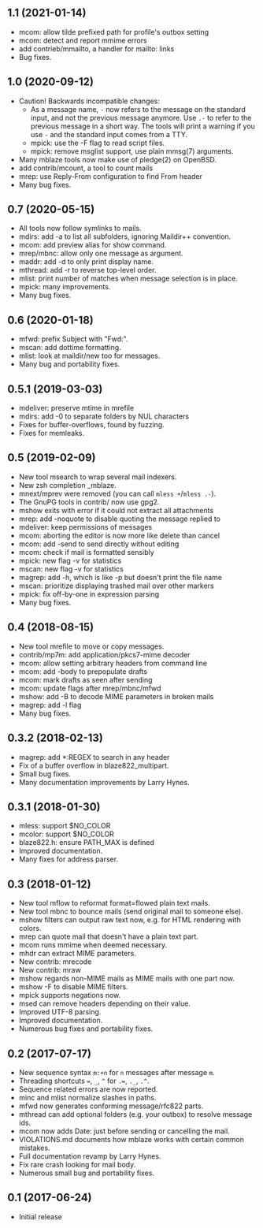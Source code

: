 ## 1.1 (2021-01-14)

* mcom: allow tilde prefixed path for profile's outbox setting
* mcom: detect and report mmime errors
* add contrieb/mmailto, a handler for mailto: links
* Bug fixes.

## 1.0 (2020-09-12)

* Caution! Backwards incompatible changes:
  * As a message name, `-` now refers to the message on the standard input,
    and not the previous message anymore.  Use `.-` to refer to the previous
    message in a short way.
    The tools will print a warning if you use `-` and the standard input
    comes from a TTY.
  * mpick: use the -F flag to read script files.
  * mpick: remove msglist support, use plain mmsg(7) arguments.
* Many mblaze tools now make use of pledge(2) on OpenBSD.
* add contrib/mcount, a tool to count mails
* mrep: use Reply-From configuration to find From header
* Many bug fixes.

## 0.7 (2020-05-15)

* All tools now follow symlinks to mails.
* mdirs: add -a to list all subfolders, ignoring Maildir++ convention.
* mcom: add preview alias for show command.
* mrep/mbnc: allow only one message as argument.
* maddr: add -d to only print display name.
* mthread: add -r to reverse top-level order.
* mlist: print number of matches when message selection is in place.
* mpick: many improvements.
* Many bug fixes.

## 0.6 (2020-01-18)

* mfwd: prefix Subject with "Fwd:".
* mscan: add dottime formatting.
* mlist: look at maildir/new too for messages.
* Many bug and portability fixes.

## 0.5.1 (2019-03-03)

* mdeliver: preserve mtime in mrefile
* mdirs: add -0 to separate folders by NUL characters
* Fixes for buffer-overflows, found by fuzzing.
* Fixes for memleaks.

## 0.5 (2019-02-09)

* New tool msearch to wrap several mail indexers.
* New zsh completion _mblaze.
* mnext/mprev were removed (you can call `mless +`/`mless .-`).
* The GnuPG tools in contrib/ now use gpg2.
* mshow exits with error if it could not extract all attachments
* mrep: add -noquote to disable quoting the message replied to
* mdeliver: keep permissions of messages
* mcom: aborting the editor is now more like delete than cancel
* mcom: add -send to send directly without editing
* mcom: check if mail is formatted sensibly
* mpick: new flag -v for statistics
* mscan: new flag -v for statistics
* magrep: add -h, which is like -p but doesn't print the file name
* mscan: prioritize displaying trashed mail over other markers
* mpick: fix off-by-one in expression parsing
* Many bug fixes.

## 0.4 (2018-08-15)

* New tool mrefile to move or copy messages.
* contrib/mp7m: add application/pkcs7-mime decoder
* mcom: allow setting arbitrary headers from command line
* mcom: add -body to prepopulate drafts
* mcom: mark drafts as seen after sending
* mcom: update flags after mrep/mbnc/mfwd
* mshow: add -B to decode MIME parameters in broken mails
* magrep: add -l flag
* Many bug fixes.

## 0.3.2 (2018-02-13)

* magrep: add *:REGEX to search in any header
* Fix of a buffer overflow in blaze822_multipart.
* Small bug fixes.
* Many documentation improvements by Larry Hynes.

## 0.3.1 (2018-01-30)

* mless: support $NO_COLOR
* mcolor: support $NO_COLOR
* blaze822.h: ensure PATH_MAX is defined
* Improved documentation.
* Many fixes for address parser.

## 0.3 (2018-01-12)

* New tool mflow to reformat format=flowed plain text mails.
* New tool mbnc to bounce mails (send original mail to someone else).
* mshow filters can output raw text now, e.g. for HTML rendering with colors.
* mrep can quote mail that doesn't have a plain text part.
* mcom runs mmime when deemed necessary.
* mhdr can extract MIME parameters.
* New contrib: mrecode
* New contrib: mraw
* mshow regards non-MIME mails as MIME mails with one part now.
* mshow -F to disable MIME filters.
* mpick supports negations now.
* msed can remove headers depending on their value.
* Improved UTF-8 parsing.
* Improved documentation.
* Numerous bug fixes and portability fixes.

## 0.2 (2017-07-17)

* New sequence syntax `m:+n` for `n` messages after message `m`.
* Threading shortcuts `=`, `_`, `^` for `.=`, `._`, `.^`.
* Sequence related errors are now reported.
* minc and mlist normalize slashes in paths.
* mfwd now generates conforming message/rfc822 parts.
* mthread can add optional folders (e.g. your outbox) to resolve message ids.
* mcom now adds Date: just before sending or cancelling the mail.
* VIOLATIONS.md documents how mblaze works with certain common mistakes.
* Full documentation revamp by Larry Hynes.
* Fix rare crash looking for mail body.
* Numerous small bug and portability fixes.

## 0.1 (2017-06-24)

* Initial release

